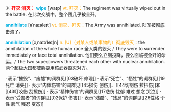 ☀ <font color="red">**歼灭 消灭：**</font>
<font color="sky blue">**wipe**</font> [waɪp] 
<font color="orange">vt. 歼灭：</font>The regiment was virtually wiped out in the battle. 在此次交战中，整个团几乎被全歼。
           
<font color="sky blue">**annihilate**</font> [əˈnaɪəleɪt]
<font color="orange">vt. 消灭、歼灭：</font>The Army was annihilated. 陆军被彻底击溃了。
           
<font color="sky blue">**annihilation**</font> [əˌnaɪəˈleɪʃn]
<font color="orange">n. [U]（对某人或某事物的）彻底毁灭：</font>the annihilation of the whole human race 全人类的毁灭 / They were to surrender immediately or face total annihilation. 他们要么立刻投降，要么面临被全歼的命运。/ The two superpowers threatened each other with nuclear annihilation. 两个超级大国都威胁要用核武器毁灭对方。

· 表示“摧毁”、“废墟”的词群见[[03破坏 修理]]
· 表示“死亡”、“牺牲”的词群见[[19死亡 消失]]
· 表示”肉体伤害”的词群见[[45损伤 创伤]]、[[44切割伤 拉扭伤]]和[[43叮咬伤 刮擦伤]]
· 表示“精神伤害”的词群见[[17悲伤 忧郁 难过 想念 哭泣]]
· 表示“受害者”的词群见[[02保护 伤害]]
· 表示“残酷”、“残忍”的词群见[[26性格 个性 脾气 残忍 变态]]
